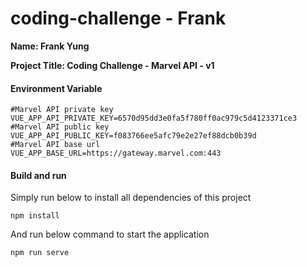 # coding-challenge - Frank

**Name: Frank Yung**  

**Project Title: Coding Challenge - Marvel API - v1**  

#### Environment Variable 
```
#Marvel API private key
VUE_APP_API_PRIVATE_KEY=6570d95dd3e0fa5f780ff0ac979c5d4123371ce3
#Marvel API public key
VUE_APP_API_PUBLIC_KEY=f083766ee5afc79e2e27ef88dcb0b39d
#Marvel API base url
VUE_APP_BASE_URL=https://gateway.marvel.com:443
```


#### Build and run  
Simply run below to install all dependencies of this project
```
npm install
```
And run below command to start the application
```
npm run serve
```
